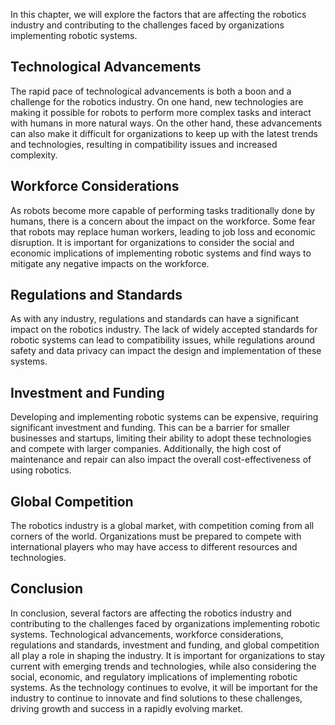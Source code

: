 
In this chapter, we will explore the factors that are affecting the robotics industry and contributing to the challenges faced by organizations implementing robotic systems.

Technological Advancements
--------------------------

The rapid pace of technological advancements is both a boon and a challenge for the robotics industry. On one hand, new technologies are making it possible for robots to perform more complex tasks and interact with humans in more natural ways. On the other hand, these advancements can also make it difficult for organizations to keep up with the latest trends and technologies, resulting in compatibility issues and increased complexity.

Workforce Considerations
------------------------

As robots become more capable of performing tasks traditionally done by humans, there is a concern about the impact on the workforce. Some fear that robots may replace human workers, leading to job loss and economic disruption. It is important for organizations to consider the social and economic implications of implementing robotic systems and find ways to mitigate any negative impacts on the workforce.

Regulations and Standards
-------------------------

As with any industry, regulations and standards can have a significant impact on the robotics industry. The lack of widely accepted standards for robotic systems can lead to compatibility issues, while regulations around safety and data privacy can impact the design and implementation of these systems.

Investment and Funding
----------------------

Developing and implementing robotic systems can be expensive, requiring significant investment and funding. This can be a barrier for smaller businesses and startups, limiting their ability to adopt these technologies and compete with larger companies. Additionally, the high cost of maintenance and repair can also impact the overall cost-effectiveness of using robotics.

Global Competition
------------------

The robotics industry is a global market, with competition coming from all corners of the world. Organizations must be prepared to compete with international players who may have access to different resources and technologies.

Conclusion
----------

In conclusion, several factors are affecting the robotics industry and contributing to the challenges faced by organizations implementing robotic systems. Technological advancements, workforce considerations, regulations and standards, investment and funding, and global competition all play a role in shaping the industry. It is important for organizations to stay current with emerging trends and technologies, while also considering the social, economic, and regulatory implications of implementing robotic systems. As the technology continues to evolve, it will be important for the industry to continue to innovate and find solutions to these challenges, driving growth and success in a rapidly evolving market.
